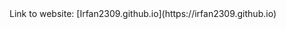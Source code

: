 <div align = "centre">
  Link to website: [Irfan2309.github.io](https://irfan2309.github.io)
</div>
  
  
